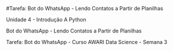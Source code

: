 #Tarefa: Bot do WhatsApp - Lendo Contatos a Partir de Planilhas

Unidade 4 - Introdução A Python

Bot do WhatsApp - Lendo Contatos a Partir de Planilhas

Tarefa: Bot do WhatsApp - Curso AWARI Data Science - Semana 3
